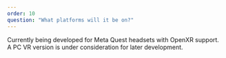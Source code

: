 ```yaml
---
order: 10
question: "What platforms will it be on?"
---
```

Currently being developed for Meta Quest headsets with OpenXR support. A PC VR version is under consideration for later development.